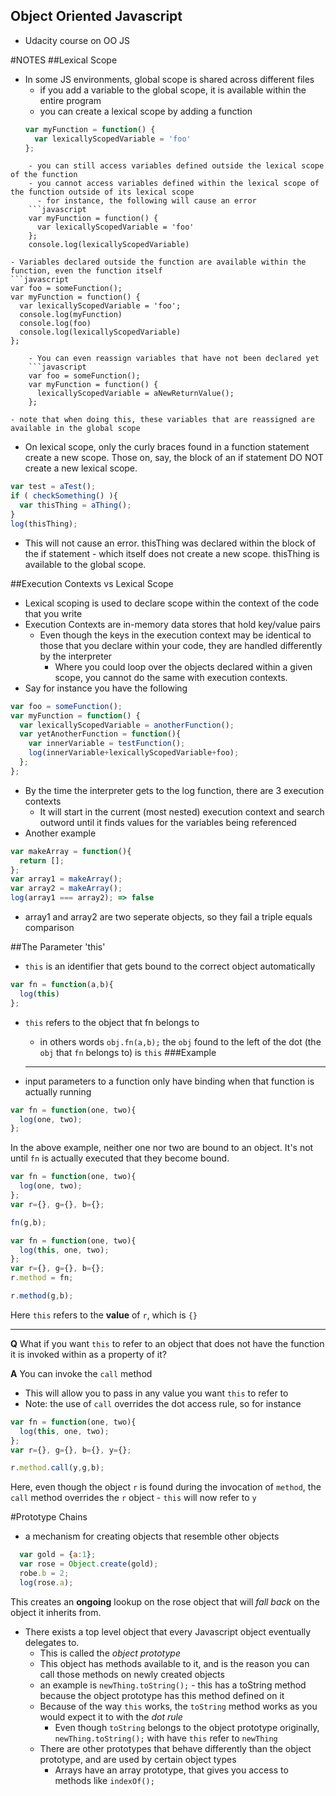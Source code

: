 ## Object Oriented Javascript
  - Udacity course on OO JS

#NOTES
##Lexical Scope
  - In some JS environments, global scope is shared across different files
    - if you add a variable to the global scope, it is available within the entire program
    - you can create a lexical scope by adding a function
    ```javascript
    var myFunction = function() {
      var lexicallyScopedVariable = 'foo'
    };
```
    - you can still access variables defined outside the lexical scope of the function
    - you cannot access variables defined within the lexical scope of the function outside of its lexical scope
      - for instance, the following will cause an error
    ```javascript
    var myFunction = function() {
      var lexicallyScopedVariable = 'foo'
    };
    console.log(lexicallyScopedVariable)
```
    - Variables declared outside the function are available within the function, even the function itself
    ```javascript
    var foo = someFunction();
    var myFunction = function() {
      var lexicallyScopedVariable = 'foo';
      console.log(myFunction)
      console.log(foo)
      console.log(lexicallyScopedVariable)
    };
```
    - You can even reassign variables that have not been declared yet
    ```javascript
    var foo = someFunction();
    var myFunction = function() {
      lexicallyScopedVariable = aNewReturnValue();
    };
```
    - note that when doing this, these variables that are reassigned are available in the global scope

  - On lexical scope, only the curly braces found in a function statement create a new scope. Those on, say, the block of an if statement DO NOT create a new lexical scope.
  ```javascript
  var test = aTest();
  if ( checkSomething() ){
    var thisThing = aThing();
  }
log(thisThing);
```
  - This will not cause an error. thisThing was declared within the block of the if statement - which itself does not create a new scope. thisThing is available to the global scope.

##Execution Contexts vs Lexical Scope
  - Lexical scoping is used to declare scope within the context of the code that you write
  - Execution Contexts are in-memory data stores that hold key/value pairs
    - Even though the keys in the execution context may be identical to those that you declare within your code, they are handled differently by the interpreter
      - Where you could loop over the objects declared within a given scope, you cannot do the same with execution contexts.
  - Say for instance you have the following

  ```javascript
  var foo = someFunction();
  var myFunction = function() {
    var lexicallyScopedVariable = anotherFunction();
    var yetAnotherFunction = function(){
      var innerVariable = testFunction();
      log(innerVariable+lexicallyScopedVariable+foo);
    };
  };
```
  - By the time the interpreter gets to the log function, there are 3 execution contexts
    - It will start in the current (most nested) execution context and search outword until it finds values for the variables being referenced
  - Another example

  ```javascript
  var makeArray = function(){
    return [];
  };
var array1 = makeArray();
var array2 = makeArray();
log(array1 === array2); => false
```
  - array1 and array2 are two seperate objects, so they fail a triple equals comparison

##The Parameter 'this'
  - `this` is an identifier that gets bound to the correct object automatically

  ```javascript
  var fn = function(a,b){
    log(this)
  };
```

  - `this` refers to the object that fn belongs to
    - in others words `obj.fn(a,b);` the `obj` found to the left of the dot (the `obj` that `fn` belongs to) is `this`
###Example
    ____________

  - input parameters to a function only have binding when that function is actually running

  ```javascript
  var fn = function(one, two){
    log(one, two);
  };
  ```

  In the above example, neither one nor two are bound to an object. It's not until `fn` is actually executed that they become bound.

  ```javascript
  var fn = function(one, two){
    log(one, two);
  };
  var r={}, g={}, b={};

  fn(g,b);
  ```

  ```javascript
  var fn = function(one, two){
    log(this, one, two);
  };
  var r={}, g={}, b={};
  r.method = fn;

  r.method(g,b);
  ```

  Here `this` refers to the **value** of `r`, which is `{}`

  ____________

  **Q** What if you want `this` to refer to an object that does not have the function it is invoked within as a property of it?

  **A** You can invoke the `call` method

  - This will allow you to pass in any value you want `this` to refer to
  - Note: the use of `call` overrides the dot access rule, so for instance

  ```javascript
  var fn = function(one, two){
    log(this, one, two);
  };
  var r={}, g={}, b={}, y={};

  r.method.call(y,g,b);
  ```

  Here, even though the object `r` is found during the invocation of `method`, the `call` method overrides the `r` object - `this` will now refer to `y`

#Prototype Chains
  - a mechanism for creating objects that resemble other objects

```javascript
  var gold = {a:1};
  var rose = Object.create(gold);
  robe.b = 2;
  log(rose.a);
  ```

  This creates an **ongoing** lookup on the rose object that will *fall back* on the object it inherits from.
  - There exists a top level object that every Javascript object eventually delegates to.
    - This is called the *object prototype*
    - This object has methods available to it, and is the reason you can call those methods on newly created objects
    - an example is `newThing.toString();` - this has a toString method because the object prototype has this method defined on it
    - Because of the way `this` works, the `toString` method works as you would expect it to with the *dot rule*
      - Even though `toString` belongs to the object prototype originally, `newThing.toString();` with have `this` refer to `newThing`
    - There are other prototypes that behave differently than the object prototype, and are used by certain object types
      - Arrays have an array prototype, that gives you access to methods like `indexOf();`
